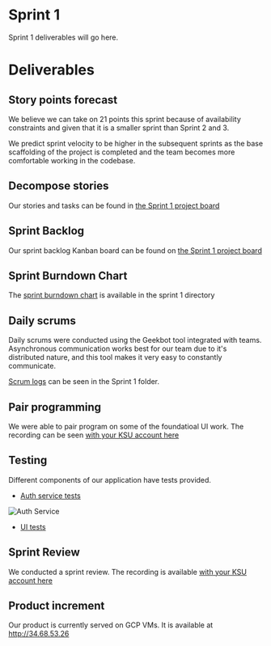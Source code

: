 # Sprint 1

Sprint 1 deliverables will go here.

# Deliverables

## Story points forecast

We believe we can take on 21 points this sprint because of availability constraints and given that it is a smaller sprint than Sprint 2 and 3.
 
We predict sprint velocity to be higher in the subsequent sprints as the base scaffolding of the project is completed and the team becomes more comfortable working in the codebase.  

## Decompose stories

Our stories and tasks can be found in [the Sprint 1 project board](https://github.com/orgs/KSU-SWE6813-Spring2024-Team4/projects/2/views/1)


## Sprint Backlog

Our sprint backlog Kanban board can be found on [the Sprint 1 project board](https://github.com/orgs/KSU-SWE6813-Spring2024-Team4/projects/2/views/1)

## Sprint Burndown Chart

The [sprint burndown chart]() is available in the sprint 1 directory

## Daily scrums

Daily scrums were conducted using the Geekbot tool integrated with teams. Asynchronous communication works best for our team due to it's distributed nature, and this tool makes it very easy to constantly communicate.

[Scrum logs]() can be seen in the Sprint 1 folder.

## Pair programming

We were able to pair program on some of the foundatioal UI work. The recording can be seen [with your KSU account here](https://kennesawedu-my.sharepoint.com/:v:/r/personal/shamza1_students_kennesaw_edu/Documents/Recordings/SWE%206813%20UI%20Setup-20240209_125443-Meeting%20Recording.mp4?csf=1&web=1&e=GCcP0k&nav=eyJyZWZlcnJhbEluZm8iOnsicmVmZXJyYWxBcHAiOiJTdHJlYW1XZWJBcHAiLCJyZWZlcnJhbFZpZXciOiJTaGFyZURpYWxvZy1MaW5rIiwicmVmZXJyYWxBcHBQbGF0Zm9ybSI6IldlYiIsInJlZmVycmFsTW9kZSI6InZpZXcifX0%3D)

## Testing

Different components of our application have tests provided. 
* [Auth service tests](https://github.com/KSU-SWE6813-Spring2024-Team4/swe6813/blob/main/code/authservice/src/test/java/com/swe6813/team4/authservice/rest/AuthControllerTests.java)

![Auth Service](https://github.com/KSU-SWE6813-Spring2024-Team4/swe6813/assets/10526932/2b776daa-e4f6-4219-a153-d852a82f97df)


* [UI tests]()

## Sprint Review

We conducted a sprint review. The recording is available [with your KSU account here]()

## Product increment

Our product is currently served on GCP VMs. It is available at http://34.68.53.26
